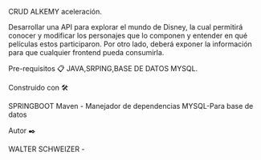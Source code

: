 CRUD ALKEMY  aceleración.

Desarrollar una API para explorar el mundo de Disney, la cual permitirá conocer y modificar los
personajes que lo componen y entender en qué películas estos participaron. Por otro lado, deberá
exponer la información para que cualquier frontend pueda consumirla.





Pre-requisitos 📋
JAVA,SRPING,BASE DE DATOS MYSQL.


Construido con 🛠️


SPRINGBOOT 
Maven - Manejador de dependencias
MYSQL-Para base de datos





Autor ✒️


WALTER SCHWEIZER -




